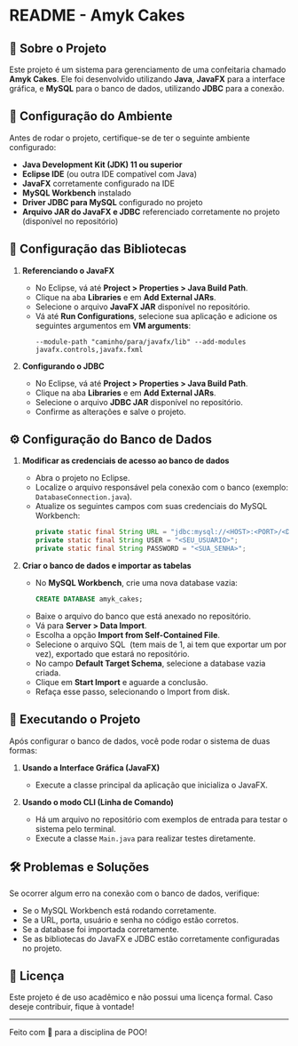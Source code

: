 # README - Amyk Cakes

## 📌 Sobre o Projeto

Este projeto é um sistema para gerenciamento de uma confeitaria chamado **Amyk Cakes**. Ele foi desenvolvido utilizando **Java**, **JavaFX** para a interface gráfica, e **MySQL** para o banco de dados, utilizando **JDBC** para a conexão.

## 🔧 Configuração do Ambiente

Antes de rodar o projeto, certifique-se de ter o seguinte ambiente configurado:

- **Java Development Kit (JDK) 11 ou superior**
- **Eclipse IDE** (ou outra IDE compatível com Java)
- **JavaFX** corretamente configurado na IDE
- **MySQL Workbench** instalado
- **Driver JDBC para MySQL** configurado no projeto
- **Arquivo JAR do JavaFX e JDBC** referenciado corretamente no projeto (disponível no repositório)

## 📂 Configuração das Bibliotecas

1. **Referenciando o JavaFX**
   - No Eclipse, vá até **Project > Properties > Java Build Path**.
   - Clique na aba **Libraries** e em **Add External JARs**.
   - Selecione o arquivo **JavaFX JAR** disponível no repositório.
   - Vá até **Run Configurations**, selecione sua aplicação e adicione os seguintes argumentos em **VM arguments**:
     ```
     --module-path "caminho/para/javafx/lib" --add-modules javafx.controls,javafx.fxml
     ```

2. **Configurando o JDBC**
   - No Eclipse, vá até **Project > Properties > Java Build Path**.
   - Clique na aba **Libraries** e em **Add External JARs**.
   - Selecione o arquivo **JDBC JAR** disponível no repositório.
   - Confirme as alterações e salve o projeto.

## ⚙️ Configuração do Banco de Dados

1. **Modificar as credenciais de acesso ao banco de dados**

   - Abra o projeto no Eclipse.
   - Localize o arquivo responsável pela conexão com o banco (exemplo: `DatabaseConnection.java`).
   - Atualize os seguintes campos com suas credenciais do MySQL Workbench:
     ```java
     private static final String URL = "jdbc:mysql://<HOST>:<PORT>/<DATABASE_NAME>";
     private static final String USER = "<SEU_USUARIO>";
     private static final String PASSWORD = "<SUA_SENHA>";
     ```

2. **Criar o banco de dados e importar as tabelas**

   - No **MySQL Workbench**, crie uma nova database vazia:
     ```sql
     CREATE DATABASE amyk_cakes;
     ```
   - Baixe o arquivo do banco que está anexado no repositório.
   - Vá para **Server > Data Import**.
   - Escolha a opção **Import from Self-Contained File**.
   - Selecione o arquivo SQL  (tem mais de 1, ai tem que exportar um por vez), exportado que estará no repositório.
   - No campo **Default Target Schema**, selecione a database vazia criada.
   - Clique em **Start Import** e aguarde a conclusão.
   - Refaça esse passo, selecionando o Import from disk. 

## 🚀 Executando o Projeto

Após configurar o banco de dados, você pode rodar o sistema de duas formas:

1. **Usando a Interface Gráfica (JavaFX)**

   - Execute a classe principal da aplicação que inicializa o JavaFX.

2. **Usando o modo CLI (Linha de Comando)**

   - Há um arquivo no repositório com exemplos de entrada para testar o sistema pelo terminal.
   - Execute a classe `Main.java` para realizar testes diretamente.

## 🛠 Problemas e Soluções

Se ocorrer algum erro na conexão com o banco de dados, verifique:

- Se o MySQL Workbench está rodando corretamente.
- Se a URL, porta, usuário e senha no código estão corretos.
- Se a database foi importada corretamente.
- Se as bibliotecas do JavaFX e JDBC estão corretamente configuradas no projeto.

## 📜 Licença

Este projeto é de uso acadêmico e não possui uma licença formal. Caso deseje contribuir, fique à vontade!

---

Feito com 💙 para a disciplina de POO!

